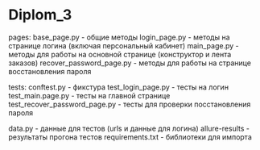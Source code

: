 # Diplom_3
pages:
base_page.py - общие методы
login_page.py - методы на странице логина (включая персональный кабинет)
main_page.py - методы для работы на основной странице (конструктор и лента заказов)
recover_password_page.py - методы для работы на странице восстановления пароля

tests:
conftest.py - фикстура
test_login_page.py - тесты на логин
test_main.page.py - тесты на главной странице
test_recover_password_page.py - тесты для проверки посстановления пароля

data.py - данные для тестов (urls и данные для логина)
allure-results - результаты прогона тестов
requirements.txt - библиотеки для импорта
